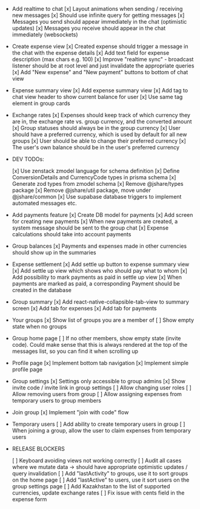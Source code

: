 -   Add realtime to chat
    [x] Layout animations when sending / receiving new messages
    [x] Should use infinite query for getting messages
    [x] Messages you send should appear immediately in the chat (optimistic updates)
    [x] Messages you receive should appear in the chat immediately (websockets)

-   Create expense view
    [x] Created expense should trigger a message in the chat with the expense details
    [x] Add text field for expense description (max chars e.g. 100)
    [x] Improve "realtime sync" - broadcast listener should be at root level and just invalidate the appropriate queries
    [x] Add "New expense" and "New payment" buttons to bottom of chat view

-   Expense summary view
    [x] Add expense summary view
    [x] Add tag to chat view header to show current balance for user
    [x] Use same tag element in group cards

-   Exchange rates
    [x] Expenses should keep track of which currency they are in, the exchange rate vs. group currency, and the converted amount
    [x] Group statuses should always be in the group currency
    [x] User should have a preferred currency, which is used by default for all new groups
    [x] User should be able to change their preferred currency
    [x] The user's own balance should be in the user's preferred currency

-   DEV TODOs:

    [x] Use zenstack zmodel language for schema definition
    [x] Define ConversionDetails and CurrencyCode types in prisma schema
    [x] Generate zod types from zmodel schema
    [x] Remove @jshare/types package
    [x] Remove @jshare/util package, move under @jshare/common
    [x] Use supabase database triggers to implement automated messages etc.

-   Add payments feature
    [x] Create DB model for payments
    [x] Add screen for creating new payments
    [x] When new payments are created, a system message should be sent to the group chat
    [x] Expense calculations should take into account payments

-   Group balances
    [x] Payments and expenses made in other currencies should show up in the summaries

-   Expense settlement
    [x] Add settle up button to expense summary view
    [x] Add settle up view which shows who should pay what to whom
    [x] Add possibility to mark payments as paid in settle up view
    [x] When payments are marked as paid, a corresponding Payment should be created in the database

-   Group summary
    [x] Add react-native-collapsible-tab-view to summary screen
    [x] Add tab for expenses
    [x] Add tab for payments

-   Your groups
    [x] Show list of groups you are a member of
    [ ] Show empty state when no groups

-   Group home page
    [ ] If no other members, show empty state (invite code). Could make sense that this is always rendered at the top of the messages list, so you can find it when scrolling up

-   Profile page
    [x] Implement bottom tab navigation
    [x] Implement simple profile page

-   Group settings
    [x] Settings only accessible to group admins
    [x] Show invite code / invite link in group settings
    [ ] Allow changing user roles
    [ ] Allow removing users from group
    [ ] Allow assigning expenses from temporary users to group members

-   Join group
    [x] Implement "join with code" flow

-   Temporary users
    [ ] Add ability to create temporary users in group
    [ ] When joining a group, allow the user to claim expenses from temporary users

-   RELEASE BLOCKERS

    [ ] Keyboard avoiding views not working correctly
    [ ] Audit all cases where we mutate data -> should have appropriate optimistic updates / query invalidation
    [ ] Add "lastActivity" to groups, use it to sort groups on the home page
    [ ] Add "lastActive" to users, use it sort users on the group settings page
    [ ] Add Kazakhstan to the list of supported currencies, update exchange rates
    [ ] Fix issue with cents field in the expense form

